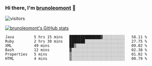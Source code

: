 ### Hi there, I'm [brunoleomont](https://www.linkedin.com/in/brunoleomont/) 👋

![visitors](https://visitor-badge.glitch.me/badge?page_id=page.id)

[![brunoleomont's GitHub stats](https://github-readme-stats.vercel.app/api?username=brunoleomont)](https://github.com/brunoleomont/github-readme-stats)

<!--START_SECTION:waka-->

```text
Java         5 hrs 15 mins   ██████████████▓░░░░░░░░░░   58.11 %
Ruby         2 hrs 30 mins   ███████░░░░░░░░░░░░░░░░░░   27.75 %
XML          49 mins         ██▒░░░░░░░░░░░░░░░░░░░░░░   09.02 %
Bash         12 mins         ▓░░░░░░░░░░░░░░░░░░░░░░░░   02.38 %
Properties   5 mins          ▒░░░░░░░░░░░░░░░░░░░░░░░░   01.02 %
HTML         4 mins          ▒░░░░░░░░░░░░░░░░░░░░░░░░   00.79 %
```

<!--END_SECTION:waka-->

<!--
**brunoleomont/brunoleomont** is a ✨ _special_ ✨ repository because its `README.md` (this file) appears on your GitHub profile.

Here are some ideas to get you started:

- 🔭 I’m currently working on ...
- 🌱 I’m currently learning ...
- 👯 I’m looking to collaborate on ...
- 🤔 I’m looking for help with ...
- 💬 Ask me about ...
- 📫 How to reach me: ...
- 😄 Pronouns: ...
- ⚡ Fun fact: ...
-->
